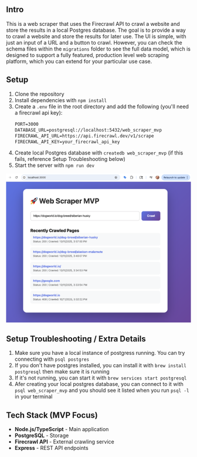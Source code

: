 ## Intro

This is a web scraper that uses the Firecrawl API to crawl a website and store the results in a local Postgres database. The goal is to provide a way to crawl a website and store the results for later use. The UI is simple, with just an input of a URL and a button to crawl. However, you can check the schema files within the `migrations` folder to see the full data model, which is designed to support a fully featured, production level web scraping platform, which you can extend for your particular use case.

## Setup

1. Clone the repository
2. Install dependencies with `npm install`
3. Create a `.env` file in the root directory and add the following (you'll need a firecrawl api key):
   ```
   PORT=3000
   DATABASE_URL=postgresql://localhost:5432/web_scraper_mvp
   FIRECRAWL_API_URL=https://api.firecrawl.dev/v1/scrape
   FIRECRAWL_API_KEY=your_firecrawl_api_key
   ```
4. Create local Postgres database with `createdb web_scraper_mvp` (if this fails, reference Setup Troubleshooting below)
5. Start the server with `npm run dev`

![Web Scraper Homepage](public/images/homepage-example.png)

## Setup Troubleshooting / Extra Details

1. Make sure you have a local instance of postgress running. You can try connecting with `psql postgres`
2. If you don't have postgres installed, you can install it with `brew install postgresql` then make sure it is running
3. If it's not running, you can start it with `brew services start postgresql`
4. Afer creating your local postgres database, you can connect to it with `psql web_scraper_mvp` and you should see it listed when you run `psql -l` in your terminal

## Tech Stack (MVP Focus)

- **Node.js/TypeScript** - Main application
- **PostgreSQL** - Storage
- **Firecrawl API** - External crawling service
- **Express** - REST API endpoints
